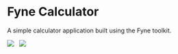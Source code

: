 # Fyne Calculator

A simple calculator application built using the Fyne toolkit.

![](img/calc-dark.png) &nbsp; ![](img/calc-light.png)

